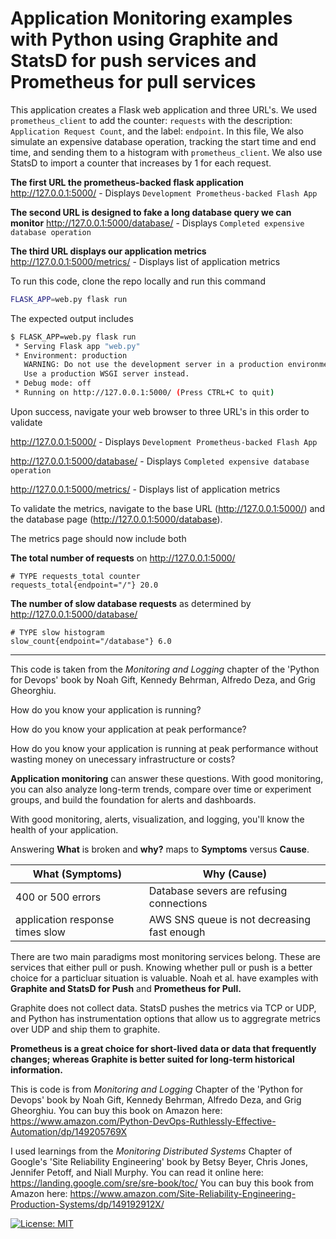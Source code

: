 # Application Monitoring examples with Python using Graphite and StatsD for push services and Prometheus for pull services

This application creates a Flask web application and three URL's. We used `prometheus_client` to add the counter: `requests` with the description: `Application Request Count`, and the label: `endpoint`. In this file, We also simulate an expensive database operation, tracking the start time and end time, and sending them to a histogram with `prometheus_client`. We also use StatsD to import a counter that increases by 1 for each request.

**The first URL the prometheus-backed flask application**
http://127.0.0.1:5000/ - Displays `Development Prometheus-backed Flash App`

**The second URL is designed to fake a long database query we can monitor**
http://127.0.0.1:5000/database/ - Displays `Completed expensive database operation`

**The third URL displays our application metrics**
http://127.0.0.1:5000/metrics/ - Displays list of application metrics

To run this code, clone the repo locally and run this command
```bash
FLASK_APP=web.py flask run
```
The expected output includes
```bash
$ FLASK_APP=web.py flask run
 * Serving Flask app "web.py"
 * Environment: production
   WARNING: Do not use the development server in a production environment.
   Use a production WSGI server instead.
 * Debug mode: off
 * Running on http://127.0.0.1:5000/ (Press CTRL+C to quit)
 ```

Upon success, navigate your web browser to three URL's in this order to validate

http://127.0.0.1:5000/ - Displays `Development Prometheus-backed Flash App`

http://127.0.0.1:5000/database/ - Displays `Completed expensive database operation`

http://127.0.0.1:5000/metrics/ - Displays list of application metrics

To validate the metrics, navigate to the base URL (http://127.0.0.1:5000/) and the database page (http://127.0.0.1:5000/database).

The metrics page should now include both

**The total number of requests** on http://127.0.0.1:5000/
```
# TYPE requests_total counter
requests_total{endpoint="/"} 20.0
```
**The number of slow database requests** as determined by http://127.0.0.1:5000/database/
```
# TYPE slow histogram
slow_count{endpoint="/database"} 6.0
```

---------------------------------------------------------------------

This code is taken from the _Monitoring and Logging_ chapter of the 'Python for Devops' book by Noah Gift, Kennedy Behrman, Alfredo Deza, and Grig Gheorghiu.

How do you know your application is running?

How do you know your application at peak performance?

How do you know your application is running at peak performance without wasting money on unecessary infrastructure or costs?

**Application monitoring** can answer these questions. With good monitoring, you can also analyze long-term trends, compare over time or experiment groups, and build the foundation for alerts and dashboards.  

With good monitoring, alerts, visualization, and logging, you'll know the health of your application.

Answering **What** is broken and **why?** maps to **Symptoms** versus **Cause**.

| What (Symptoms)| Why (Cause)|
|------|------|
|400 or 500 errors | Database severs are refusing connections|
|application response times slow | AWS SNS queue is not decreasing fast enough |

There are two main paradigms most monitoring services belong. These are services that either pull or push. Knowing whether pull or push is a better choice for a particluar situation is valuable. Noah et al. have examples with **Graphite and StatsD for Push** and **Prometheus for Pull.**

Graphite does not collect data. StatsD pushes the metrics via TCP or UDP, and Python has instrumentation options that allow us to aggregrate metrics over UDP and ship them to graphite.

**Prometheus is a great choice for short-lived data or data that frequently changes; whereas Graphite is better suited for long-term historical information.**

This is code is from _Monitoring and Logging_ Chapter of the 'Python for Devops' book by Noah Gift, Kennedy Behrman, Alfredo Deza, and Grig Gheorghiu.
You can buy this book on Amazon here: https://www.amazon.com/Python-DevOps-Ruthlessly-Effective-Automation/dp/149205769X

I used learnings from the _Monitoring Distributed Systems_ Chapter of Google's 'Site Reliability Engineering' book by Betsy Beyer, Chris Jones, Jennifer Petoff, and Niall Murphy.
You can read it online here: https://landing.google.com/sre/sre-book/toc/
You can buy this book from Amazon here: https://www.amazon.com/Site-Reliability-Engineering-Production-Systems/dp/149192912X/

[![License: MIT](https://img.shields.io/badge/License-MIT-yellow.svg)](https://opensource.org/licenses/MIT)
